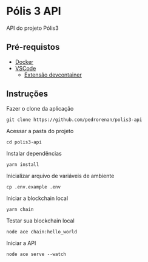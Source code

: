 # Pólis 3 API

API do projeto Pólis3

## Pré-requistos
- [Docker](https://www.docker.com/)
- [VSCode](https://code.visualstudio.com/)
    - [Extensão devcontainer](https://marketplace.visualstudio.com/items?itemName=ms-vscode-remote.remote-containers)

## Instruções

Fazer o clone da aplicação
```
git clone https://github.com/pedrorenan/polis3-api
```

Acessar a pasta do projeto
```
cd polis3-api
```

Instalar dependências
```
yarn install
```

Inicializar arquivo de variáveis de ambiente
```
cp .env.example .env
```

Iniciar a blockchain local
```
yarn chain
```

Testar sua blockchain local
```
node ace chain:hello_world
```

Iniciar a API
```
node ace serve --watch
```

